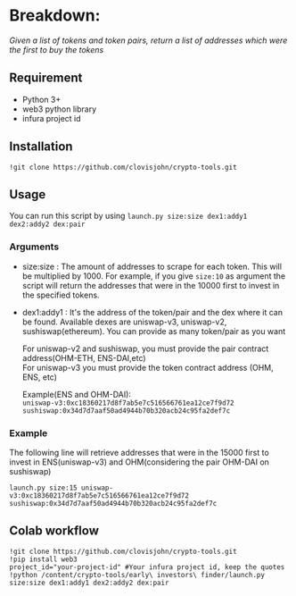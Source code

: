 # Breakdown:

*Given a list of tokens and token pairs, return a list of addresses which were the first to buy the tokens*


## Requirement
* Python 3+
* web3 python library
* infura project id


## Installation
```
!git clone https://github.com/clovisjohn/crypto-tools.git
```

## Usage
You can run this script by using `launch.py size:size dex1:addy1 dex2:addy2 dex:pair`

### Arguments
- size:size : The amount of addresses to scrape for each token. This will be multiplied by 1000. For example, if you give `size:10` as argument the script will return the addresses that were in the 10000 first to invest in the specified tokens.


- dex1:addy1 : It's the address of the token/pair and the dex where it can be found. Available dexes are uniswap-v3, uniswap-v2, sushiswap(ethereum). You can provide as many token/pair as you want
  
  For uniswap-v2 and sushiswap, you must provide the pair contract address(OHM-ETH, ENS-DAI,etc)\
  For uniswap-v3 you must provide the token contract address (OHM, ENS, etc)
  
  Example(ENS and OHM-DAI):\
  `uniswap-v3:0xc18360217d8f7ab5e7c516566761ea12ce7f9d72 sushiswap:0x34d7d7aaf50ad4944b70b320acb24c95fa2def7c`
               
### Example
The following line will retrieve addresses that were in the 15000 first to invest in ENS(uniswap-v3) and OHM(considering the pair OHM-DAI on sushiswap)
```
launch.py size:15 uniswap-v3:0xc18360217d8f7ab5e7c516566761ea12ce7f9d72 sushiswap:0x34d7d7aaf50ad4944b70b320acb24c95fa2def7c
```

## Colab workflow
```
!git clone https://github.com/clovisjohn/crypto-tools.git
!pip install web3
project_id="your-project-id" #Your infura project id, keep the quotes
!python /content/crypto-tools/early\ investors\ finder/launch.py size:size dex1:addy1 dex2:addy2 dex:pair
